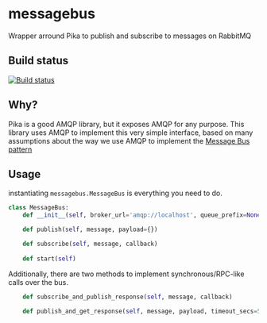messagebus
==========
Wrapper arround Pika to publish and subscribe to messages on RabbitMQ

## Build status
[![Build status](https://api.travis-ci.org/istepaniuk/messagebus.svg?branch=master)](https://www.travis-ci.org/istepaniuk/messagebus)

## Why?
Pika is a good AMQP library, but it exposes AMQP for any purpose.
This library uses AMQP to implement this very simple interface, based on many assumptions about the way we use AMQP to implement the [Message Bus pattern](https://www.enterpriseintegrationpatterns.com/patterns/messaging/MessageBus.html)

## Usage

instantiating `messagebus.MessageBus` is everything you need to do.

```python
class MessageBus:
    def __init__(self, broker_url='amqp://localhost', queue_prefix=None):

    def publish(self, message, payload={})

    def subscribe(self, message, callback)
    
    def start(self)
```


Additionally, there are two methods to implement synchronous/RPC-like calls over the bus.
```python
    def subscribe_and_publish_response(self, message, callback)
        
    def publish_and_get_response(self, message, payload, timeout_secs=5)
```
   
